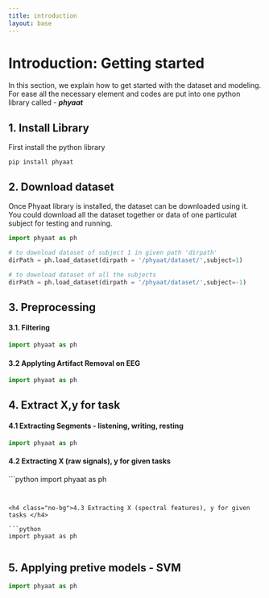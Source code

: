 ```yaml
---
title: introduction
layout: base
---
```


# Introduction:  Getting started
In this section, we explain how to get started with the dataset and modeling. For ease all the necessary element and codes are put into one python library called - ***phyaat***


<h2 class="no-bg">1. Install Library </h2>

First install the python library

```console
pip install phyaat
```

<h2 class="no-bg">2. Download dataset </h2>
Once Phyaat library is installed, the dataset can be downloaded using it. You could download all the dataset together or data of one particulat subject for testing and running.

```python
import phyaat as ph

# to download dataset of subject 1 in given path 'dirpath'
dirPath = ph.load_dataset(dirpath = '/phyaat/dataset/',subject=1)

# to download dataset of all the subjects
dirPath = ph.load_dataset(dirpath = '/phyaat/dataset/',subject=-1)

```

<h2 class="no-bg">3. Preprocessing </h2>

<h4 class="no-bg">3.1. Filtering </h4>

```python
import phyaat as ph


```


<h4 class="no-bg">3.2 Applyting Artifact Removal on EEG </h4>

```python
import phyaat as ph


```

<h2 class="no-bg">4. Extract X,y for task</h2>

<h4 class="no-bg">4.1 Extracting Segments - listening, writing, resting</h4>

```python
import phyaat as ph


```


<h4 class="no-bg">4.2 Extracting X (raw signals), y for given tasks </h4>
```python
import phyaat as ph


```


<h4 class="no-bg">4.3 Extracting X (spectral features), y for given tasks </h4>

```python
import phyaat as ph


```


<h2 class="no-bg">5. Applying pretive models - SVM</h2>

```python
import phyaat as ph


```
